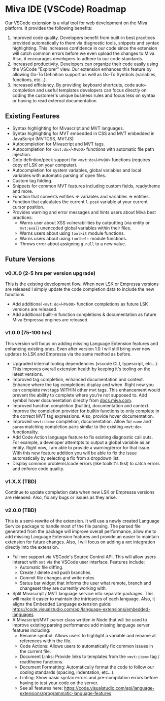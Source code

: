 # Miva IDE (VSCode) Roadmap

Our VSCode extension is a vital tool for web development on the Miva platform. It provides the following benefits:

1. Improved code quality. Developers benefit from built-in best practices provided automatically to them via diagnostic tools, snippets and syntax highlighting. This increases confidence in our code since the extension will catch common errors before we even upload the changes to Miva. Also, it encourages developers to adhere to our code standards.
2. Increased productivity. Developers can organize their code easily using the VSCode "Explorer" view. Our extension enhances this feature by allowing Go-To Definition support as well as Go-To Symbols (variables, functions, etc...).
3. Increased efficiency. By providing keyboard shortcuts, code auto-completion and useful templates developers can focus directly on coding the customer's unique business rules and focus less on syntax or having to read external documentation.

## Existing Features

- Syntax highlighting for Mivascript and MVT languages.
- Syntax highlighting for MVT embedded in CSS and MVT embedded in JavaScript (MVTCSS, MVTJS)
- Autocompletion for Mivascript and MVT tags.
- Autocompletion for `<mvt:do>`/`<MvDO>` functions with automatic file path injection.
- Goto defintion/peek support for `<mvt:do>`/`<MvDO>` functions (requires copy of LSK on your computer).
- Autocompletion for system variables, global variables and local variables with automatic parsing of open files.
- Custom tag folding.
- Snippets for common MVT features including custom fields, readytheme and more.
- Function that converts entities => variables and variables => entities.
- Function that calculates the current `l.posX` variable at your current cursor position.
- Provides warning and error messages and hints users about Miva best practices:
	- Warns user about XSS vulnerabilities by outputting (via entity or `mvt:eval`) unencoded global variables within their files.
	- Warns users about using `toolkit` module functions.
	- Warns users about using `toolbelt` module functions.
	- Throws error about assigning `g.null` to a new value.

## Future Versions

### v0.X.0 (2-5 hrs per version upgrade)

This is the existing development flow. When new LSK or Empressa versions are released I simply update the code completion data to include the new functions.

- Add additional `<mvt:do>`/`<MvDO>` function completions as future LSK versions are released.
- Add additional built-in function completions & documentation as future Miva Empressa engines are released.


### v1.0.0 (75-100 hrs)

This version will focus on adding missing Language Extension features and enhancing existing ones. Even after version 1.0 I will still bring over new updates to LSK and Empressa via the same method as before.

- Upgraded internal tooling dependencies (vscode CLI, typescript, etc...). This improves overall extension health by keeping it's tooling on the latest versions.
- Improved tag completion, enhanced documentation and context. Enhance where the tag completions display and when. Right now you can complete mvt tags WITHIN other mvt tags. This enhancement would prevent the ability to complete where you're not supposed to. Add symbol hover documentation directly from [docs.miva.com](https://docs.miva.com).
- Improved function completion (builtin), documentation and context. Improve the completion provider for builtin functions to only complete in the correct MVT tag expressions. Also, provide hover documentation.
- Improved `<mvt:item>` completion, documentation. Allow for `name` and `param` matching completion pairs similar to the existing `<mvt:do>` functionality.
- Add Code Action language feature to fix existing diagnostic call outs. For example, a developer attemtpts to output a global variable as an entity. Right now, I am able to provide a warning/error for that issue. With this new feature addition you will be able to fix the issue automatically by selecting a fix from a dropdown list.
- Display common problems/code errors (like toolkit's tksl) to catch errors and enforce code quality.

### v1.X.X (TBD)

Continue to update completion data when new LSK or Empressa versions are released. Also, fix any bugs or issues as they arise.

### v2.0.0 (TBD)

This is a semi-rewrite of the extension. It will use a newly created Language Service package to handle most of the file parsing. The parsed file generated from the package will improve overall performance, allow me to add missing Language Extension features and provide an easier to maintain extension for future changes. Also, I will focus on adding a `mmt` integration directly into the extension.

- Full `mmt` support via VSCode's Source Control API. This will allow users interact with `mmt` via the VSCode user interface. Features include:
	- Automatic file diffing.
	- Create / delete and push branches.
	- Commit file changes and write notes.
	- Status bar widget that informs the user what remote, branch and changeset they are currently working with.
- Split Mivascript / MVT language service into separate packages. This will make it easier to maintain the intricacies of each language. Also, it aligns the Embedded Language extension guide: https://code.visualstudio.com/api/language-extensions/embedded-languages
- A Mivascript/MVT parser class written in Node that will be used to improve existing parsing performance add missing language server features including:
	- Rename symbol: Allows users to highlight a variable and rename all references within the file.
	- Code Actions: Allows users to automatically fix common issues in the current file.
	- Document Links: Provide links to templates from the `<mvt:item>` tag / readtheme functions.
	- Document Formatting: Automatically format the code to follow our coding standards (spacing, indentation, etc...).
	- Linting: Show basic syntax errors and pre-compilation errors before having to test your code on the server.
	- See all features here: https://code.visualstudio.com/api/language-extensions/programmatic-language-features